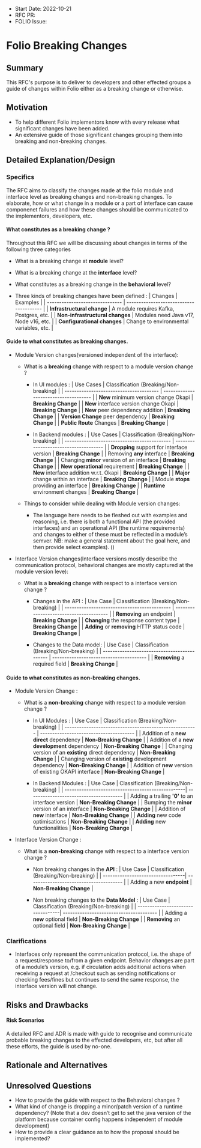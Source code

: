 
- Start Date: 2022-10-21
- RFC PR: 
- FOLIO Issue: 


# Folio Breaking Changes

## Summary
This RFC's purpose is to deliver to developers and other effected groups a guide of changes within Folio either as a breaking change or otherwise.

## Motivation

- To help different Folio implementors know with every release what significant changes have been added.
- An extensive guide of those significant changes grouping them into breaking and non-breaking changes.

## Detailed Explanation/Design

### Specifics

The RFC aims to classify the changes made at the folio module and interface level as breaking changes and non-breaking changes. To elaborate, how or what change in a module or a part of interface can cause componenet failures and how these changes should be communicated to the implementors, developers, etc.



#### __What constitutes as a breaking change ?__

Throughout this RFC we will be discussing about changes in terms of the following three categories

- What is a breaking change at __module__ level?
- What is a breaking change at the __interface__ level?
- What constitutes as a breaking change in the __behavioral__ level? 

- Three kinds of breaking changes have been defined :
    |         Changes                 |                Examples                 |
    | ------------------------------- | --------------------------------------- |
    | __Infrastructural change__      | A module requires Kafka, Postgres, etc. |
    | __Non-infrastructural changes__ | Modules need Java v17, Node v16, etc.   |
    | __Configurational changes__     | Change to environmental variables, etc. |
  
 
#### __Guide to what constitutes as breaking changes.__

- Module Version changes(versioned independent of the interface):
    - What is a __breaking__ change with respect to a module version change ?
        -  In UI modules :
            |          Use Cases                      | Classification (Breaking/Non-breaking) |
            | --------------------------------------- | -------------------------------------  |
            | __New__ minimum version change Okapi    | __Breaking Change__                    |
            | __New__ interface version change Okapi  | __Breaking Change__                    |
            | __New__ peer dependency addition        | __Breaking Change__                    |
            | __Version Change__ peer dependency      | __Breaking Change__                    |
            | __Public Route__ Changes                | __Breaking Change__                    |
            
        - In Backend modules :
            |          Use Cases                           | Classification (Breaking/Non-breaking) |
            | -------------------------------------------- | -------------------------------------  |
            | __Dropping__ support for interface version   | __Breaking Change__                    |
            | Removing __any__ interface                   | __Breaking Change__                    |
            | Changing __minor__ version of an interface   | __Breaking Change__                    |
            | __New operational__ requirement              | __Breaking Change__                    |
            | __New__ interface addition w.r.t. Okapi      | __Breaking Change__                    |
            |  __Major__ change within an interface        | __Breaking Change__                    |
            | Module __stops__ providing an interface      | __Breaking Change__                    |
            | __Runtime__ environment changes              | __Breaking Change__                    |

    - Things to consider while dealing with Module version changes:
        - The language here needs to be fleshed out with examples and reasoning, i.e. there is both a functional API (the provided interfaces) and an operational API (the runtime requirements) and changes to either of these must be reflected in a module’s semver. NB: make a general statement about the goal here, and then provide select examples). ()
        
- Interface Version changes(Interface versions mostly describe the communication protocol, behavioral changes are mostly captured at the module version leve):
    - What is a __breaking__ change with respect to a interface version change ?
        - Changes in the API :
            |                  Use Case                    | Classification (Breaking/Non-breaking)  |
            | -------------------------------------------- | --------------------------------------- |
            | __Removing__ an endpoint                     | __Breaking Change__                     |
            | __Changing__ the response content type       | __Breaking Change__                     |
            | __Adding__ or __removing__ HTTP status code  | __Breaking Change__                     |

        - Changes to the Data model:
            |                  Use Case                    | Classification (Breaking/Non-breaking)  |
            | -------------------------------------------- | --------------------------------------- |
            | __Removing__ a required field                | __Breaking Change__                     |
           

#### __Guide to what constitutes as non-breaking changes.__

- Module Version Change :
    - What is a __non-breaking__ change with respect to a module version change ?
        - In UI Modules :
            |                      Use Case                           | Classification (Breaking/Non-breaking)  |
            | ------------------------------------------------------- | --------------------------------------- |
            | Addition of a __new direct__ dependency                 | __Non-Breaking Change__                 |
            | Addition of a __new development__ dependency            | __Non-Breaking Change__                 |
            | Changing version of an __existing__ direct dependency   | __Non-Breaking Change__                 |
            | Changing version of __existing__ development dependency | __Non-Breaking Change__                 |
            | Addition of __new__ version of existing OKAPI interface | __Non-Breaking Change__                 |

        - In Backend Modules :
            |                      Use Case                     | Classification (Breaking/Non-breaking)  |
            | --------------------------------------------------| --------------------------------------- |
            | Adding a trailing __'0'__ to an interface version | __Non-Breaking Change__                 |
            | Bumping the __minor__ version of an interface     | __Non-Breaking Change__                 |
            | Addition of __new__ interface                     | __Non-Breaking Change__                 |
            | __Adding__ new code optimisations                 | __Non-Breaking Change__                 |
            | __Adding__ new functionalities                    | __Non-Breaking Change__                 |

- Interface Version Change :
    - What is a __non-breaking__ change with respect to a interface version change ?
        - Non breaking changes in the __API__ :
            |               Use Case            | Classification (Breaking/Non-breaking)  |
            | ----------------------------------| --------------------------------------- |
            | Adding a new  __endpoint__        | __Non-Breaking Change__                 |
        
        - Non breaking changes to the __Data Model__ :
            |               Use Case            | Classification (Breaking/Non-breaking)  |
            | ----------------------------------| --------------------------------------- |
            | Adding a __new__ optional field   | __Non-Breaking Change__                 |
            | __Removing__ an optional field    | __Non-Breaking Change__                 |

### Clarifications

- Interfaces only represent the communication protocol, i.e. the shape of a request/response to/from a given endpoint. Behavior changes are part of a module’s version, e.g. if circulation adds additional actions when receiving a request at /checkout such as sending notifications or checking fees/fines but continues to send the same response, the interface version will not change. 


## Risks and Drawbacks

#### __Risk Scenarios__ 

A detailed RFC and ADR is made with guide to recognise and communicate probable breaking changes to the effected developers, etc, but  after all these efforts, the guide is used by no-one. 

## Rationale and Alternatives

## Unresolved Questions

- How to provide the guide with respect to the Behavioral changes ?
- What kind of change is dropping a minor/patch version of a runtime dependency? (Note that a dev doesn’t get to set the java version of the platform because container config happens independent of module development)
- How to provide a clear guidance as to how the proposal should be implemented?
